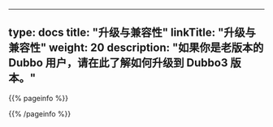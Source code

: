 
---
type: docs
title: "升级与兼容性"
linkTitle: "升级与兼容性"
weight: 20
description: "如果你是老版本的 Dubbo 用户，请在此了解如何升级到 Dubbo3 版本。"
---

{{% pageinfo %}}

{{% /pageinfo %}}

~~~~